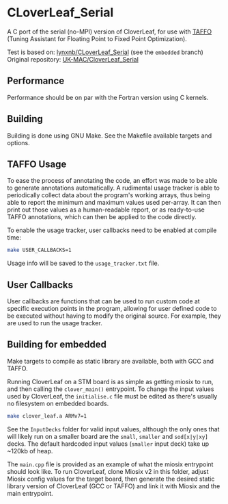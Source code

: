 # CLoverLeaf_Serial

A C port of the serial (no-MPI) version of CloverLeaf, for use with [TAFFO](https://github.com/TAFFO-org/TAFFO) (Tuning Assistant for Floating Point to Fixed Point Optimization).

Test is based on: [lynxnb/CLoverLeaf_Serial](https://github.com/lynxnb/CLoverLeaf_Serial)  (see the `embedded` branch)  
Original repository: [UK-MAC/CloverLeaf_Serial](https://github.com/UK-MAC/CloverLeaf_Serial)

## Performance

Performance should be on par with the Fortran version using C kernels.

## Building

Building is done using GNU Make. See the Makefile available targets and options.

## TAFFO Usage

To ease the process of annotating the code, an effort was made to be able to generate annotations automatically.
A rudimental usage tracker is able to periodically collect data about the program's working arrays, thus being able to report the minimum and maximum values used per-array.
It can then print out those values as a human-readable report, or as ready-to-use TAFFO annotations, which can then be applied to the code directly.

To enable the usage tracker, user callbacks need to be enabled at compile time:
```bash
make USER_CALLBACKS=1
```
Usage info will be saved to the `usage_tracker.txt` file.

## User Callbacks
User callbacks are functions that can be used to run custom code at specific execution points in the program, allowing for user defined code to be executed without having to modify the original source. For example, they are used to run the usage tracker.

## Building for embedded

Make targets to compile as static library are available, both with GCC and TAFFO.

Running CloverLeaf on a STM board is as simple as getting miosix to run, and then calling the `clover_main()` entrypoint. To change the input values used by CloverLeaf, the `initialise.c` file must be edited as there's usually no filesystem on embedded boards.
```bash
make clover_leaf.a ARMv7=1
```

See the `InputDecks` folder for valid input values, although the only ones that will likely run on a smaller board are the `small`, `smaller` and `sod[x|y|xy]` decks. The default hardcoded input values (`smaller` input deck) take up ~120kb of heap.

The `main.cpp` file is provided as an example of what the miosix entrypoint should look like. To run CloverLeaf, clone Miosix v2 in this folder, adjust Miosix config values for the target board, then generate the desired static library version of CloverLeaf (GCC or TAFFO) and link it with Miosix and the main entrypoint.
